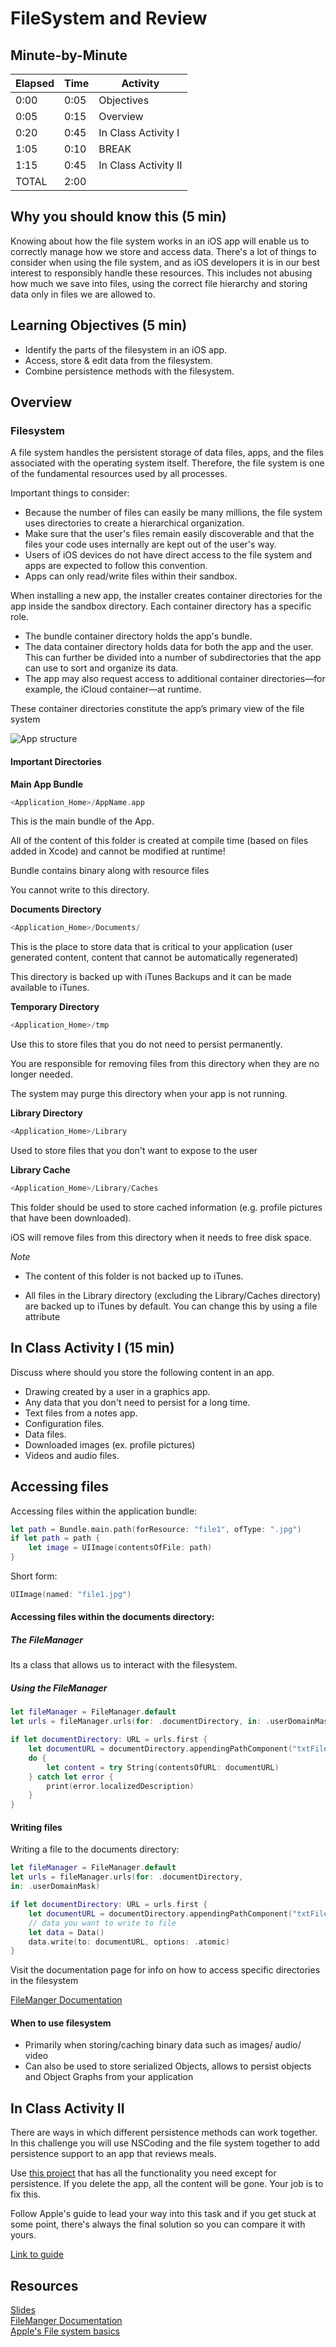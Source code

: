 # FileSystem and Review

## Minute-by-Minute

| **Elapsed** | **Time**  | **Activity**              |
| ----------- | --------- | ------------------------- |
| 0:00        | 0:05      | Objectives                |
| 0:05        | 0:15      | Overview                  |
| 0:20        | 0:45      | In Class Activity I       |
| 1:05        | 0:10      | BREAK                     |
| 1:15        | 0:45      | In Class Activity II      |
| TOTAL       | 2:00      |                           |

## Why you should know this (5 min)

Knowing about how the file system works in an iOS app will enable us to correctly manage how we store and access data. There's a lot of things to consider when using the file system, and as iOS developers it is in our best interest to responsibly handle these resources. This includes not abusing how much we save into files, using the correct file hierarchy and storing data only in files we are allowed to.


## Learning Objectives (5 min)

- Identify the parts of the filesystem in an iOS app.
- Access, store & edit data from the filesystem.
- Combine persistence methods with the filesystem.

## Overview

### Filesystem

A file system handles the persistent storage of data files, apps, and the files associated with the operating system itself.
Therefore, the file system is one of the fundamental resources used by all processes.

Important things to consider:
- Because the number of files can easily be many millions, the file system uses directories to create a hierarchical organization.
- Make sure that the user's files remain easily discoverable and that the files your code uses internally are kept out of the user's way.
- Users of iOS devices do not have direct access to the file system and apps are expected to follow this convention.
- Apps can only read/write files within their sandbox.


When installing a new app, the installer creates container directories for the app inside the sandbox directory. Each container directory has a specific role.

- The bundle container directory holds the app's bundle.  
- The data container directory holds data for both the app and the user. This can further be divided into a number of subdirectories that the app can use to sort and organize its data.
- The app may also request access to additional container directories—for example, the iCloud container—at runtime.

These container directories constitute the app’s primary view of the file system

![App structure](app-structure.png)

#### Important Directories

**Main App Bundle**

```swift
<Application_Home>/AppName.app
```

This is the main bundle of the App.

All of the content of this folder is created at compile time (based on files added in
Xcode) and cannot be modified at runtime!

Bundle contains binary along with resource files

You cannot write to this directory.


**Documents Directory**

```swift
<Application_Home>/Documents/
```

This is the place to store data that is critical to your application
(user generated content, content that cannot be automatically
regenerated)

This directory is backed up with iTunes Backups and it can be
made available to iTunes.


**Temporary Directory**

```swift
<Application_Home>/tmp
```

Use this to store files that you do not need to persist
permanently.

You are responsible for removing files from this
directory when they are no longer needed.

The system may purge this directory when your app is not running.


**Library Directory**

```swift
<Application_Home>/Library
```
Used to store files that you don't want to expose to the user

**Library Cache**

```swift
<Application_Home>/Library/Caches
```

This folder should be used to store cached information (e.g.
profile pictures that have been downloaded).

iOS will remove files from this directory when it needs to free
disk space.

*Note*

- The content of this folder is not backed up to iTunes.

- All files in the Library directory (excluding the Library/Caches
directory) are backed up to iTunes by default. You can change
this by using a file attribute

## In Class Activity I (15 min)

Discuss where should you store the following content in an app.

- Drawing created by a user in a graphics app.
- Any data that you don't need to persist for a long time.
- Text files from a notes app.
- Configuration files.
- Data files.
- Downloaded images (ex. profile pictures)
- Videos and audio files.


## Accessing files

Accessing files within the application bundle:

```swift
let path = Bundle.main.path(forResource: "file1", ofType: ".jpg")
if let path = path {
    let image = UIImage(contentsOfFile: path)
}
```
Short form:
```swift
UIImage(named: "file1.jpg")
```

#### Accessing files within the documents directory:
##### The FileManager

Its a class that allows us to interact with the filesystem.

##### Using the FileManager

```swift
let fileManager = FileManager.default
let urls = fileManager.urls(for: .documentDirectory, in: .userDomainMask)

if let documentDirectory: URL = urls.first {
    let documentURL = documentDirectory.appendingPathComponent("txtFile.txt")
    do {
        let content = try String(contentsOfURL: documentURL)
    } catch let error {
        print(error.localizedDescription)
    }
}
 ```

#### Writing files

Writing a file to the documents directory:

```swift
let fileManager = FileManager.default
let urls = fileManager.urls(for: .documentDirectory,
in: .userDomainMask)

if let documentDirectory: URL = urls.first {
    let documentURL = documentDirectory.appendingPathComponent("txtFile.txt")
    // data you want to write to file
    let data = Data()
    data.write(to: documentURL, options: .atomic)
}
```
Visit the documentation page for info on how to access specific directories in the filesystem

[FileManger Documentation](https://developer.apple.com/documentation/foundation/filemanager)


#### When to use filesystem

- Primarily when storing/caching binary data such as images/ audio/ video
- Can also be used to store serialized Objects, allows to persist objects and Object Graphs from your application


## In Class Activity II

There are ways in which different persistence methods can work together. In this challenge you will use NSCoding and the file system together to add persistence support to an app that reviews meals.

Use [this project](https://developer.apple.com/sample-code/swift/downloads/08_ImplementEditAndDeleteBehavior.zip) that has all the functionality you need except for persistence. If you delete the app, all the content will be gone. Your job is to fix this.

Follow Apple's guide to lead your way into this task and if you get stuck at some point, there's always the final solution so you can compare it with yours.

[Link to guide](https://developer.apple.com/library/archive/referencelibrary/GettingStarted/DevelopiOSAppsSwift/PersistData.html#//apple_ref/doc/uid/TP40015214-CH14-SW1)

<!--Clone/Download the repo below to get started:

[Bundle Challenge - Robo Profiles](https://github.com/Product-College-Labs/RoboProfiles) -->


## Resources

[Slides](https://docs.google.com/presentation/d/1AJy3P2IqTQG4LpCUhodxFwHFIdtucSY5EeBBk0sF5yk/edit?usp=sharing)<br>
[FileManger Documentation](https://developer.apple.com/documentation/foundation/filemanager)<br>
[Apple's File system basics](https://developer.apple.com/library/archive/documentation/FileManagement/Conceptual/FileSystemProgrammingGuide/FileSystemOverview/FileSystemOverview.html)
